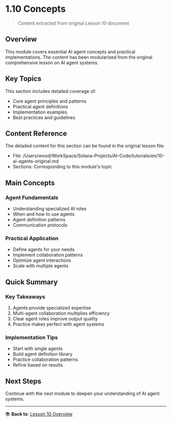 # 1.10 Concepts

> Content extracted from original Lesson 10 document

## Overview

This module covers essential AI agent concepts and practical implementations. The content has been modularized from the original comprehensive lesson on AI agent systems.

## Key Topics

This section includes detailed coverage of:
- Core agent principles and patterns
- Practical agent definitions
- Implementation examples
- Best practices and guidelines

## Content Reference

The detailed content for this section can be found in the original lesson file:
- File: /Users/wood/WorkSpace/Solana-Projects/AI-Code/tutorials/en/10-ai-agents-original.md
- Sections: Corresponding to this module's topic

## Main Concepts

### Agent Fundamentals
- Understanding specialized AI roles
- When and how to use agents
- Agent definition patterns
- Communication protocols

### Practical Application
- Define agents for your needs
- Implement collaboration patterns
- Optimize agent interactions
- Scale with multiple agents

## Quick Summary

### Key Takeaways
1. Agents provide specialized expertise
2. Multi-agent collaboration multiplies efficiency
3. Clear agent roles improve output quality
4. Practice makes perfect with agent systems

### Implementation Tips
- Start with single agents
- Build agent definition library
- Practice collaboration patterns
- Refine based on results

## Next Steps

Continue with the next module to deepen your understanding of AI agent systems.

---

📚 **Back to**: [Lesson 10 Overview](../10-ai-agents.md)
